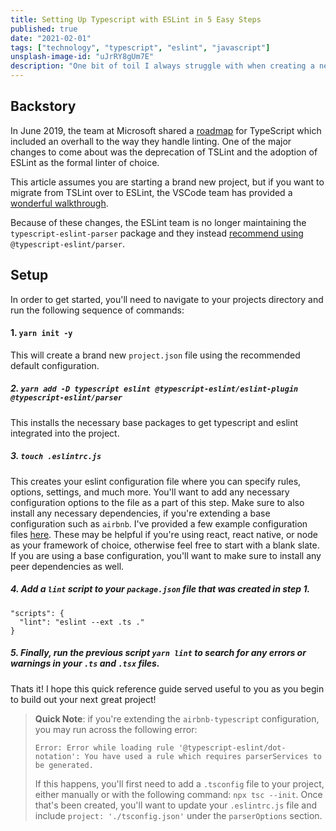 ```yaml
---
title: Setting Up Typescript with ESLint in 5 Easy Steps
published: true
date: "2021-02-01"
tags: ["technology", "typescript", "eslint", "javascript"]
unsplash-image-id: "uJrRY8gUm7E"
description: "One bit of toil I always struggle with when creating a new project is getting my linter and typescript integration set up correctly. I decided this would be a perfect time to document the quick, and very easy, steps involved to doing just that."
---
```


## Backstory

In June 2019, the team at Microsoft shared a [roadmap](https://github.com/Microsoft/TypeScript/issues/29288) for TypeScript which included an overhall to the way they handle linting. One of the major changes to come about was the deprecation of TSLint and the adoption of ESLint as the formal linter of choice.

This article assumes you are starting a brand new project, but if you want to migrate from TSLint over to ESLint, the VSCode team has provided a [wonderful walkthrough](https://code.visualstudio.com/api/advanced-topics/tslint-eslint-migration).

Because of these changes, the ESLint team is no longer maintaining the `typescript-eslint-parser` package and they instead [recommend using](https://eslint.org/blog/2019/01/future-typescript-eslint) `@typescript-eslint/parser`.

## Setup

In order to get started, you'll need to navigate to your projects directory and run the following sequence of commands:

#### 1. `yarn init -y`

This will create a brand new `project.json` file using the recommended default configuration.

##### 2. `yarn add -D typescript eslint @typescript-eslint/eslint-plugin @typescript-eslint/parser`

This installs the necessary base packages to get typescript and eslint integrated into the project.

##### 3. `touch .eslintrc.js`

This creates your eslint configuration file where you can specify rules, options, settings, and much more. You'll want to add any necessary configuration options to the file as a part of this step. Make sure to also install any necessary dependencies, if you're extending a base configuration such as `airbnb`. I've provided a few example configuration files [here](https://github.com/thefrugaldev/dotfiles). These may be helpful if you're using react, react native, or node as your framework of choice, otherwise feel free to start with a blank slate. If you are using a base configuration, you'll want to make sure to install any peer dependencies as well.

##### 4. Add a `lint` script to your `package.json` file that was created in step 1.

```
"scripts": {
  "lint": "eslint --ext .ts ."
}
```

##### 5. Finally, run the previous script `yarn lint` to search for any errors or warnings in your `.ts` and `.tsx` files.

Thats it! I hope this quick reference guide served useful to you as you begin to build out your next great project!

> **Quick Note**: if you're extending the `airbnb-typescript` configuration, you may run across the following error:
>
> ```
> Error: Error while loading rule '@typescript-eslint/dot-notation': You have used a rule which requires parserServices to be generated.
> ```
>
> If this happens, you'll first need to add a `.tsconfig` file to your project, either manually or with the following command: `npx tsc --init`. Once that's been created, you'll want to update your `.eslintrc.js` file and include `project: './tsconfig.json'` under the `parserOptions` section.
